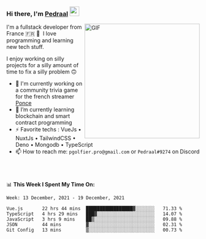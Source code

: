 ### Hi there, I'm <a href="https://pedraal.dev" target="_blank">Pedraal</a> <img src="https://media.giphy.com/media/hvRJCLFzcasrR4ia7z/giphy.gif" width="25px">
<img align="right" alt="GIF" src="https://pedraal.dev/avatar.png" width="300" height="300" />

I'm a fullstack developer from France 🇫🇷 🥖 &nbsp;I love programming and learning new
tech stuff.

I enjoy working on silly projects for a silly amount of time to fix a silly problem 🙃

- 🔭  I'm currently working on a community trivia game for the french streamer <a href="https://twitch.tv/ponce" target="_blank">Ponce</a>
- 🌱 I’m currently learning blockchain and smart contract programming
- ⚡ Favorite techs : VueJs &bull; NuxtJs &bull; TailwindCSS &bull; Deno &bull; Mongodb &bull; TypeScript
- 📫 How to reach me: `pgolfier.pro@gmail.com` or `Pedraal#9274` on Discord

<br>
<br>

📊 **This Week I Spent My Time On:**
<!--START_SECTION:waka-->
```text
Week: 13 December, 2021 - 19 December, 2021

Vue.js       22 hrs 44 mins  █████████████████▓░░░░░░░   71.33 % 
TypeScript   4 hrs 29 mins   ███▓░░░░░░░░░░░░░░░░░░░░░   14.07 % 
JavaScript   3 hrs 9 mins    ██▒░░░░░░░░░░░░░░░░░░░░░░   09.88 % 
JSON         44 mins         ▓░░░░░░░░░░░░░░░░░░░░░░░░   02.31 % 
Git Config   13 mins         ▒░░░░░░░░░░░░░░░░░░░░░░░░   00.73 % 
```
<!--END_SECTION:waka-->
